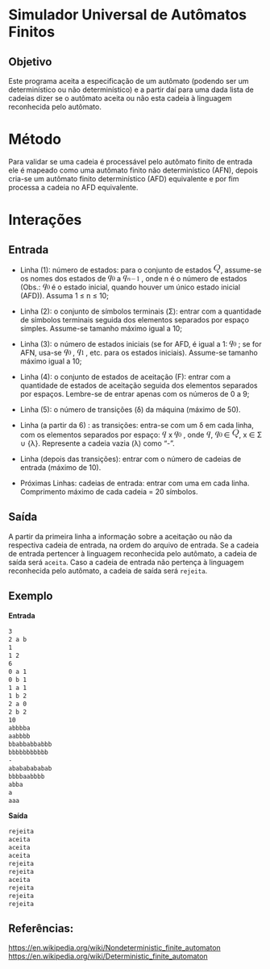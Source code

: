 # Simulador Universal de Autômatos Finitos

## Objetivo

Este programa aceita a especificação de um autômato (podendo ser um determinístico ou não determinístico) e a partir daí para uma dada lista de cadeias dizer se o autômato aceita ou não esta cadeia à linguagem reconhecida pelo autômato.

# Método

Para validar se uma cadeia é processável pelo autômato finito de entrada ele é mapeado como uma autômato finito não determinístico (AFN), depois cria-se um autômato finito determinístico (AFD) equivalente e por fim processa a cadeia no AFD equivalente.

# Interações

## Entrada

- Linha (1): número de estados: para o conjunto de estados ![alt text][q_mai], assume-se os nomes dos estados de ![alt text][q_0] a ![alt text][q_n_-_1] , onde n é o número de estados (Obs.: ![alt text][q_0] é o estado inicial, quando houver um único estado inicial (AFD)). Assuma 1 ≤ n ≤ 10;

- Linha (2): o conjunto de sı́mbolos terminais (Σ): entrar com a quantidade de sı́mbolos terminais seguida dos elementos separados por espaço simples. Assume-se tamanho máximo igual a 10;

- Linha (3): o número de estados iniciais (se for AFD, é igual a 1: ![alt text][q_0] ; se for AFN, usa-se ![alt text][q_0] , ![alt text][q_1] , etc. para os estados iniciais). Assume-se tamanho máximo igual a 10;

- Linha (4): o conjunto de estados de aceitação (F): entrar com a quantidade de estados de aceitação seguida dos elementos separados por espaços. Lembre-se de entrar apenas com os números de 0 a 9;

- Linha (5): o número de transições (δ) da máquina (máximo de 50).

- Linha (a partir da 6) : as transições: entra-se com um δ em cada linha, com os elementos separados por espaço: ![alt text][q_min] x ![alt text][q_0] , onde ![alt text][q_min], ![alt text][q_0] ∈ ![alt text][q_mai], x ∈ Σ ∪ {λ}. Represente a cadeia vazia (λ) como “-”. 

- Linha (depois das transições): entrar com o número de cadeias de entrada (máximo de 10).

- Próximas Linhas: cadeias de entrada: entrar com uma em cada linha. Comprimento máximo de cada cadeia = 20 sı́mbolos.

## Saída

A partir da primeira linha a informação sobre a aceitação ou não da respectiva cadeia de entrada, na ordem do arquivo de entrada. Se a cadeia de entrada pertencer à linguagem reconhecida pelo autômato, a cadeia de saı́da será `aceita`. Caso a cadeia de entrada não pertença à linguagem reconhecida pelo autômato, a cadeia de saı́da será `rejeita`.

## Exemplo

**Entrada**

```
3
2 a b
1
1 2
6
0 a 1
0 b 1
1 a 1
1 b 2
2 a 0
2 b 2
10
abbbba
aabbbb
bbabbabbabbb
bbbbbbbbbbb
-
abababababab
bbbbaabbbb
abba
a
aaa
```

**Saída**

```
rejeita
aceita
aceita
aceita
rejeita
rejeita
aceita
rejeita
rejeita
rejeita
```


## Referências:

https://en.wikipedia.org/wiki/Nondeterministic_finite_automaton
https://en.wikipedia.org/wiki/Deterministic_finite_automaton

[q_min]: ./images/q_min.gif "Q"
[q_mai]: ./images/q_mai.gif "q"
[qlinha]: ./images/qlinha.gif "q linha"
[q_0]: ./images/q_0.gif "q de 0"
[q_1]: ./images/q_1.gif "q de 1"
[q_n_-_1]: ./images/q_n_-_1.gif "q de 1"